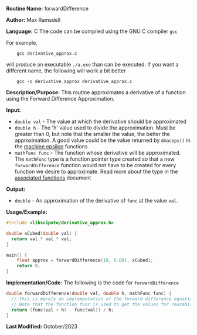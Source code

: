 **Routine Name:**           forwardDifference

**Author:** Max Ramsdell

**Language:** C
The code can be compiled using the GNU C compiler `gcc`

For example,

```
    gcc derivative_approx.c
```

will produce an executable `./a.exe` than can be executed. If you want a different name, the following will work a bit
better

```
    gcc -o derivative_approx derivative_approx.c
```

**Description/Purpose:** 
This routine approximates a derivative of a function 
using the Forward Difference Approximation.

**Input:** 
- `double val` - The value at which the derivative should be approximated
- `double h` - The 'h' value used to divide the approximation. 
Must be greater than 0, but note that the smaller the value, the better the approximation.
A good value could be the value returned by `dmaceps()` in the [machine epsilon](../maceps/dmaceps.md)
functions
- `mathFunc func` - The function whose derivative will be approximated. The
`mathFunc` type is a function pointer type created so that a new `forwardDifference`
function would not have to be created for every function we desire to approximate.
Read more about the type in the [associated functions](associated.md) document

**Output:** 
- `double` - An approximation of the derivative of `func` at the value `val`.

**Usage/Example:**

```c
#include <libscipute/derivative_approx.h>

double xCubed(double val) {
  return val * val * val;
}

main() {
    float approx = forwardDifference(10, 0.001, xCubed);
    return 0;
}
```

**Implementation/Code:** The following is the code for `forwardDifference`

```c
double forwardDifference(double val, double h, mathFunc func) {
  // This is merely an implementation of the forward difference equation
  // Note that the function func is used to get the values for reusability
  return (func(val + h) - func(val)) / h;
}
```

**Last Modified:** October/2023
